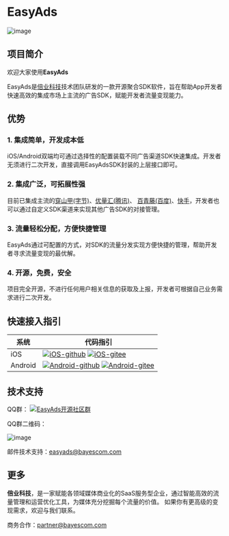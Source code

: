 # EasyAds

![image](http://www.bayescom.com/uploads/20211220/64abaf3c5b0a3a8f243d1d2d2aa1974f.png)

## 项目简介

欢迎大家使用**EasyAds**

EasyAds是[倍业科技](http://www.bayescom.com/)技术团队研发的一款开源聚合SDK软件，旨在帮助App开发者快速高效的集成市场上主流的广告SDK，赋能开发者流量变现能力。

## 优势

### 1. 集成简单，开发成本低
iOS/Android双端均可通过选择性的配置装载不同广告渠道SDK快速集成。开发者无须进行二次开发，直接调用EasyAdsSDK封装的上层接口即可。


### 2. 集成广泛，可拓展性强
目前已集成主流的[穿山甲(字节)](https://www.csjplatform.com/union/media/union/download)、[优量汇(腾讯)](https://adnet.qq.com/resource/sdk)、
[百青藤(百度)](https://union.baidu.com/bqt/#/)、[快手](https://u.kuaishou.com/)，开发者也可以通过自定义SDK渠道来实现其他广告SDK的对接管理。


### 3. 流量轻松分配，方便快捷管理
EasyAds通过可配置的方式，对SDK的流量分发实现方便快捷的管理，帮助开发者寻求流量变现的最优解。


### 4. 开源，免费，安全
项目完全开源，不进行任何用户相关信息的获取及上报，开发者可根据自己业务需求进行二次开发。

## 快速接入指引

| 系统     | 代码指引                                                                                                                                                                                                                                                                    |
|-------- |-------------------------------------------------------------------------------------------------------------------------------------------------------------------------------------------------------------------------------------------------------------------------|
| iOS     | [![iOS-github](https://img.shields.io/badge/Github-EasyAds_iOS_v1.0-red.svg)](https://github.com/bayescom/EasyAds-iOS)   [![iOS-gitee](https://img.shields.io/badge/Gitee-EasyAds_iOS_v1.0-orange.svg)](https://gitee.com/bayescom/EasyAds-iOS)                         |
| Android | [![Android-github](https://img.shields.io/badge/Github-EasyAds_Android_v1.0-green.svg)](https://github.com/bayescom/EasyAds-Android)   [![Android-gitee](https://img.shields.io/badge/Gitee-EasyAds_Android_v1.0-blue.svg)](https://gitee.com/bayescom/EasyAds-Android) |


## 技术支持

QQ群：
<a target="_blank" href="https://qm.qq.com/cgi-bin/qm/qr?k=E_IUfzy5PqOteuekOryWlfjZL6AQZuCE&jump_from=webapi"><img border="0" src="https://pub.idqqimg.com/wpa/images/group.png" alt="EasyAds开源社区群" title="EasyAds开源社区群"></a>

QQ群二维码：

![image](http://www.bayescom.com/uploads/20211220/43af3f34fc5a7bb50d84f94e374b3e98.png)

邮件技术支持：<easyads@bayescom.com>

## 更多
**倍业科技**，是一家赋能各领域媒体商业化的SaaS服务型企业，通过智能高效的流量管理和运营优化工具，为媒体充分挖掘每个流量的价值。
如果你有更高级的变现需求，欢迎与我们联系。

商务合作：<partner@bayescom.com>
